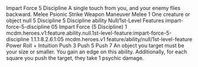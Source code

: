 <ability>
  <name>Impart Force</name>
  <cost>5 Discipline</cost>
  <flavor>A single touch from you, and your enemy flies backward.</flavor>
  <keywords>
    <keyword>Melee</keyword>
    <keyword>Psionic</keyword>
    <keyword>Strike</keyword>
    <keyword>Weapon</keyword>
  </keywords>
  <type>Maneuver</type>
  <distance>Melee 1</distance>
  <target>One creature or object</target>
  <metadata>
    <class>null</class>
    <cost>5 Discipline</cost>
    <cost_amount>5</cost_amount>
    <cost_resource>Discipline</cost_resource>
    <feature_type>ability</feature_type>
    <file_dpath>Null/1st-Level Features</file_dpath>
    <item_id>impart-force-5-discipline</item_id>
    <item_index>05</item_index>
    <item_name>Impart Force (5 Discipline)</item_name>
    <level>1</level>
    <scc>mcdm.heroes.v1:feature.ability.null.1st-level-feature:impart-force-5-discipline</scc>
    <scdc>1.1.1:8.2.6.1:05</scdc>
    <source>mcdm.heroes.v1</source>
    <type>feature/ability/null/1st-level-feature</type>
  </metadata>
  <effects>
    <effect type="roll">
      <roll>Power Roll + Intuition</roll>
      <t1>Push 3</t1>
      <t2>Push 5</t2>
      <t3>Push 7</t3>
    </effect>
    <effect type="mundane">An object you target must be your size or smaller. You gain an edge on this ability. Additionally, for each square you push the target, they take 1 psychic damage.</effect>
  </effects>
</ability>

